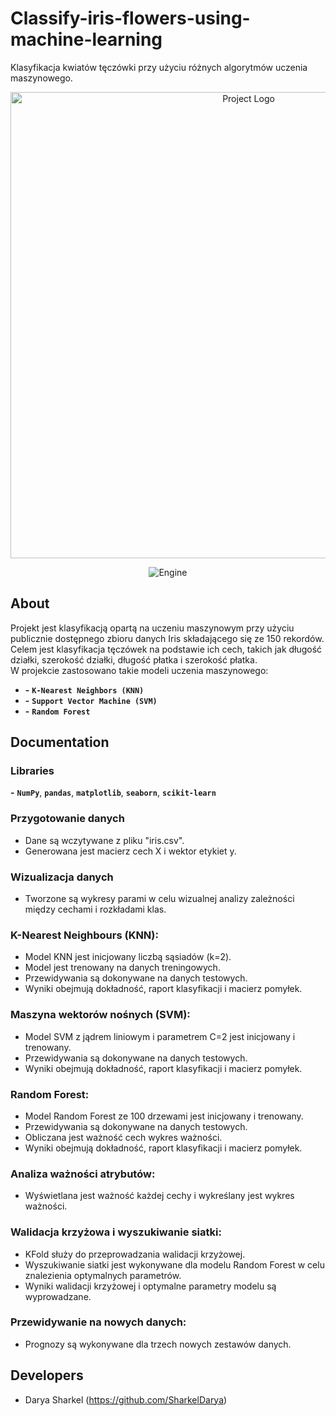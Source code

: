 # Classify-iris-flowers-using-machine-learning
Klasyfikacja kwiatów tęczówki przy użyciu różnych algorytmów uczenia maszynowego.


<p align="center">
      <img src="https://i.ibb.co/NSS0bc2/iris-2.webp" alt="Project Logo" width="746">
</p>

<p align="center">
   <img src="https://img.shields.io/badge/Engine-PyCharm%2023-B7F352" alt="Engine">
</p>

## About

Projekt jest klasyfikacją opartą na uczeniu maszynowym przy użyciu publicznie dostępnego zbioru danych Iris składającego się ze 150 rekordów. Celem jest klasyfikacja tęczówek na podstawie ich cech, takich jak długość działki, szerokość działki, długość płatka i szerokość płatka. </br>
W projekcie zastosowano takie modeli uczenia maszynowego:
- **-** **`K-Nearest Neighbors (KNN)`**
- **-** **`Support Vector Machine (SVM)`**
- **-** **`Random Forest`**
## Documentation

### Libraries
**-** **`NumPy`**, **`pandas`**, **`matplotlib`**, **`seaborn`**, **`scikit-learn`**

### Przygotowanie danych
- Dane są wczytywane z pliku "iris.csv".
- Generowana jest macierz cech X i wektor etykiet y.
### Wizualizacja danych
- Tworzone są wykresy parami w celu wizualnej analizy zależności między cechami i rozkładami klas.
### K-Nearest Neighbours (KNN):
- Model KNN jest inicjowany liczbą sąsiadów (k=2).
- Model jest trenowany na danych treningowych.
- Przewidywania są dokonywane na danych testowych.
- Wyniki obejmują dokładność, raport klasyfikacji i macierz pomyłek.
### Maszyna wektorów nośnych (SVM):
- Model SVM z jądrem liniowym i parametrem C=2 jest inicjowany i trenowany.
- Przewidywania są dokonywane na danych testowych.
- Wyniki obejmują dokładność, raport klasyfikacji i macierz pomyłek.
### Random Forest:
- Model Random Forest ze 100 drzewami jest inicjowany i trenowany.
- Przewidywania są dokonywane na danych testowych.
- Obliczana jest ważność cech wykres ważności.
- Wyniki obejmują dokładność, raport klasyfikacji i macierz pomyłek.
### Analiza ważności atrybutów:
- Wyświetlana jest ważność każdej cechy i wykreślany jest wykres ważności.
### Walidacja krzyżowa i wyszukiwanie siatki:
- KFold służy do przeprowadzania walidacji krzyżowej.
- Wyszukiwanie siatki jest wykonywane dla modelu Random Forest w celu znalezienia optymalnych parametrów.
- Wyniki walidacji krzyżowej i optymalne parametry modelu są wyprowadzane.
### Przewidywanie na nowych danych:
- Prognozy są wykonywane dla trzech nowych zestawów danych.
## Developers

- Darya Sharkel (https://github.com/SharkelDarya)

